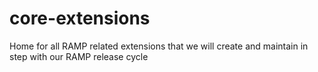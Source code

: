 # core-extensions
Home for all RAMP related extensions that we will create and maintain in step with our RAMP release cycle
